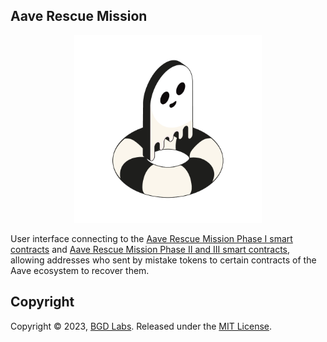 ## Aave Rescue Mission

<p align="center">
<img src="./rescue-icon.png" width="300">
</p>

User interface connecting to the [Aave Rescue Mission Phase I smart contracts](https://github.com/bgd-labs/rescue-mission-phase-1) and [Aave Rescue Mission Phase II and III smart contracts](https://github.com/bgd-labs/rescue-mission-phase-2-3), allowing addresses who sent by mistake tokens to certain contracts of the Aave ecosystem to recover them.

## Copyright
Copyright © 2023, [BGD Labs](https://bgdlabs.com/). Released under the [MIT License](./LICENSE).

